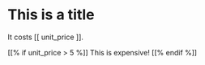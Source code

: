 # This is a title

It costs [[ unit_price ]].

[[% if unit_price > 5 %]]
This is expensive!
[[% endif %]]
